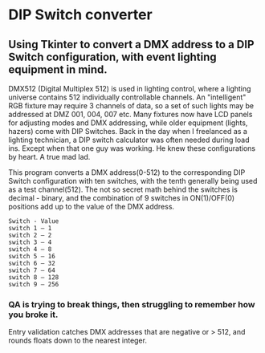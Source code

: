# DIP Switch converter
## Using Tkinter to convert a DMX address to a DIP Switch configuration, with event lighting equipment in mind.

DMX512 (Digital Multiplex 512) is used in lighting control, where a lighting universe contains 512 individually controllable channels. An "intelligent" RGB fixture may require 3 channels of data, so a set of such lights may be addressed at DMZ 001, 004, 007 etc. Many fixtures now have LCD panels for adjusting modes and DMX addressing, while older equipment (lights, hazers) come with DIP Switches. Back in the day when I freelanced as a lighting technician, a DIP switch calculator was often needed during load ins. Except when that one guy was working. He knew these configurations by heart. A true mad lad.

This program converts a DMX address(0-512) to the corresponding DIP Switch configuration with ten switches, with the tenth generally being used as a test channel(512).
The not so secret math behind the switches is decimal - binary, and the combination of 9 switches in ON(1)/OFF(0) positions add up to the value of the DMX address.
```
Switch - Value
switch 1 – 1
switch 2 – 2
switch 3 – 4
switch 4 – 8
switch 5 – 16
switch 6 – 32
switch 7 – 64
switch 8 – 128
switch 9 – 256
```
### QA is trying to break things, then struggling to remember how you broke it.

Entry validation catches DMX addresses that are negative or > 512, and rounds floats down to the nearest integer.
